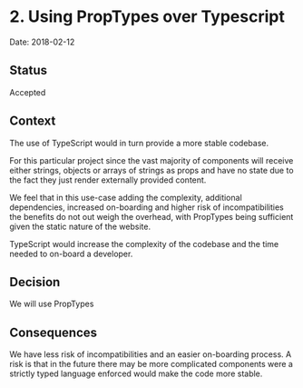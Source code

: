 # 2. Using PropTypes over Typescript

Date: 2018-02-12

## Status

Accepted

## Context

The use of TypeScript would in turn provide a more stable codebase.

For this particular project since the vast majority of components will receive either strings, objects or arrays of strings as props and have no state due to the fact they just render externally provided content.

We feel that in this use-case adding the complexity, additional dependencies, increased on-boarding and higher risk of incompatibilities the benefits do not out weigh the overhead, with PropTypes being sufficient given the static nature of the website.

TypeScript would increase the complexity of the codebase and the time needed to on-board a developer.

## Decision

We will use PropTypes

## Consequences

We have less risk of incompatibilities and an easier on-boarding process. A risk is that in the future there may be more complicated components were a strictly typed language enforced would make the code more stable.
